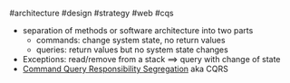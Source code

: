 #architecture #design #strategy #web #cqs

- separation of methods or software architecture into two parts
	- commands: change system state, no return values
	- queries: return values but no system state changes
- Exceptions: read/remove from a stack
  ==> query with change of state
- [Command Query Responsibility Segregation](/architecture/patterns/web/Command%20Query%20Responsibility%20Segregation.md) aka CQRS